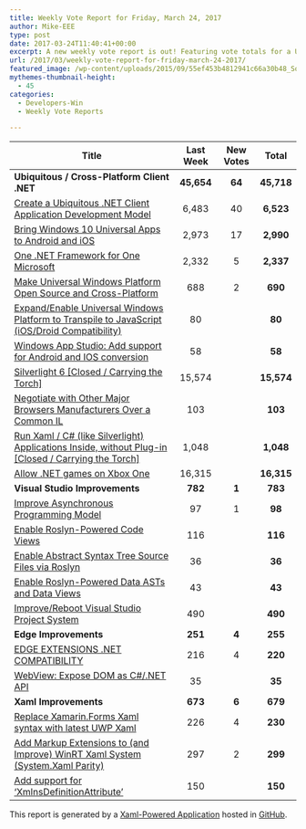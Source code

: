 ```yaml
---
title: Weekly Vote Report for Friday, March 24, 2017
author: Mike-EEE
type: post
date: 2017-03-24T11:40:41+00:00
excerpt: A new weekly vote report is out! Featuring vote totals for a Ubiquitous / Cross-Platform Client .NET (+64 New/45,718 Total), Visual Studio Improvements (+1 New/783 Total), Edge Improvements (+4 New/255 Total), and Xaml Improvements (+6 New/679 Total).
url: /2017/03/weekly-vote-report-for-friday-march-24-2017/
featured_image: /wp-content/uploads/2015/09/55ef453b4812941c66a30b48_Social-Profile-Thick-2561.png
mythemes-thumbnail-height:
  - 45
categories:
  - Developers-Win
  - Weekly Vote Reports

---
```

| Title                                                                                                    | Last Week  |      <span class="new">New Votes</span>      |   Total    |
| -------------------------------------------------------------------------------------------------------- |:----------:|:--------------------------------------------:|:----------:|
| **Ubiquitous / Cross-Platform Client .NET**                                                              | **45,654** | <span class="new"><strong>64</strong></span> | **45,718** |
| [Create a Ubiquitous .NET Client Application Development Model][1]                                       |   6,483    |         <span class="new">40</span>          | **6,523**  |
| [Bring Windows 10 Universal Apps to Android and iOS][2]                                                  |   2,973    |         <span class="new">17</span>          | **2,990**  |
| [One .NET Framework for One Microsoft][3]                                                                |   2,332    |          <span class="new">5</span>          | **2,337**  |
| [Make Universal Windows Platform Open Source and Cross-Platform][4]                                      |    688     |          <span class="new">2</span>          |  **690**   |
| [Expand/Enable Universal Windows Platform to Transpile to JavaScript (iOS/Droid Compatibility)][5]       |     80     |          <span class="new"></span>           |   **80**   |
| [Windows App Studio: Add support for Android and IOS conversion][6]                                      |     58     |          <span class="new"></span>           |   **58**   |
| [Silverlight 6 [Closed / Carrying the Torch]][7]                                                         |   15,574   |          <span class="new"></span>           | **15,574** |
| [Negotiate with Other Major Browsers Manufacturers Over a Common IL][8]                                  |    103     |          <span class="new"></span>           |  **103**   |
| [Run Xaml / C# (like Silverlight) Applications Inside, without Plug-in [Closed / Carrying the Torch]][9] |   1,048    |          <span class="new"></span>           | **1,048**  |
| [Allow .NET games on Xbox One][10]                                                                       |   16,315   |          <span class="new"></span>           | **16,315** |
| **Visual Studio Improvements**                                                                           |  **782**   | <span class="new"><strong>1</strong></span>  |  **783**   |
| [Improve Asynchronous Programming Model][11]                                                             |     97     |          <span class="new">1</span>          |   **98**   |
| [Enable Roslyn-Powered Code Views][12]                                                                   |    116     |          <span class="new"></span>           |  **116**   |
| [Enable Abstract Syntax Tree Source Files via Roslyn][13]                                                |     36     |          <span class="new"></span>           |   **36**   |
| [Enable Roslyn-Powered Data ASTs and Data Views][14]                                                     |     43     |          <span class="new"></span>           |   **43**   |
| [Improve/Reboot Visual Studio Project System][15]                                                        |    490     |          <span class="new"></span>           |  **490**   |
| **Edge Improvements**                                                                                    |  **251**   | <span class="new"><strong>4</strong></span>  |  **255**   |
| [EDGE EXTENSIONS .NET COMPATIBILITY][16]                                                                 |    216     |          <span class="new">4</span>          |  **220**   |
| [WebView: Expose DOM as C#/.NET API][17]                                                                 |     35     |          <span class="new"></span>           |   **35**   |
| **Xaml Improvements**                                                                                    |  **673**   | <span class="new"><strong>6</strong></span>  |  **679**   |
| [Replace Xamarin.Forms Xaml syntax with latest UWP Xaml][18]                                             |    226     |          <span class="new">4</span>          |  **230**   |
| [Add Markup Extensions to (and Improve) WinRT Xaml System (System.Xaml Parity)][19]                      |    297     |          <span class="new">2</span>          |  **299**   |
| [Add support for &#8216;XmlnsDefinitionAttribute&#8217;][20]                                             |    150     |          <span class="new"></span>           |  **150**   |

This report is generated by a [Xaml-Powered Application][21] hosted in [GitHub][22].

 [1]: http://visualstudio.uservoice.com/forums/121579-visual-studio/suggestions/10027638-create-a-ubiquitous-net-client-application-develo
 [2]: https://visualstudio.uservoice.com/forums/121579-visual-studio-2015/suggestions/8912350-bring-windows-10-universal-apps-to-android-and-ios
 [3]: http://visualstudio.uservoice.com/forums/121579-visual-studio-2015/suggestions/4249140-one-net-framework-for-one-microsoft
 [4]: https://wpdev.uservoice.com/forums/110705-dev-platform/suggestions/7989744-make-universal-windows-platform-open-source-and-cr
 [5]: https://wpdev.uservoice.com/forums/110705-dev-platform/suggestions/7897380-expand-enable-universal-windows-platform-to-transp
 [6]: https://wpdev.uservoice.com/forums/216486-windows-app-studio/suggestions/9550647-add-support-for-andriod-and-ios-conversion
 [7]: http://visualstudio.uservoice.com/forums/121579-visual-studio/suggestions/3556619-silverlight-6
 [8]: https://wpdev.uservoice.com/forums/257854-microsoft-edge-developer/suggestions/11392869-negociate-with-other-major-browsers-maufacturers-o
 [9]: https://wpdev.uservoice.com/forums/257854-microsoft-edge-developer/suggestions/8022150-run-xaml-c-like-silverlight-applications-ins
 [10]: https://visualstudio.uservoice.com/forums/121579-visual-studio-2015/suggestions/4233646-allow-net-games-on-xbox-one
 [11]: http://visualstudio.uservoice.com/forums/121579-visual-studio/suggestions/9126493-improve-asynchronous-programming-model
 [12]: http://visualstudio.uservoice.com/forums/121579-visual-studio/suggestions/10020390-enable-roslyn-powered-code-views
 [13]: http://visualstudio.uservoice.com/forums/121579-visual-studio-2015/suggestions/7066885-enable-abstract-syntax-tree-source-files-via-rosly
 [14]: http://visualstudio.uservoice.com/forums/121579-visual-studio/suggestions/10020525-enable-roslyn-powered-data-asts-and-data-views
 [15]: http://visualstudio.uservoice.com/forums/121579-visual-studio/suggestions/9347001-improve-reboot-visual-studio-project-system
 [16]: https://wpdev.uservoice.com/forums/257854-microsoft-edge-developer/suggestions/9467958-edge-extensions-net-compatibility
 [17]: https://wpdev.uservoice.com/forums/110705-dev-platform/suggestions/9126583-webview-expose-dom-as-c-net-api
 [18]: https://wpdev.uservoice.com/forums/110705-universal-windows-platform/suggestions/13279557-replace-xamarin-forms-xaml-syntax-with-latest-uwp
 [19]: https://wpdev.uservoice.com/forums/110705-dev-platform/suggestions/7232264-add-markup-extensions-to-and-improve-winrt-xaml
 [20]: https://wpdev.uservoice.com/forums/110705-universal-windows-platform/suggestions/9523650-add-support-for-xmlnsdefinitionattribute
 [21]: https://imgflip.com/i/h6ho2
 [22]: https://github.com/DevelopersWin/VoteReporter